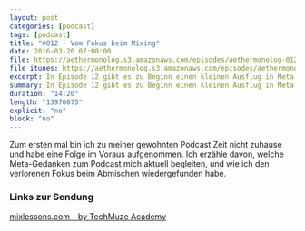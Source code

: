 ```yaml
---
layout: post
categories: [podcast]
tags: [podcast]
title: "#012 - Vom Fokus beim Mixing"
date: 2016-03-20 07:00:00
file: https://aethermonolog.s3.amazonaws.com/episodes/aethermonolog-012.mp3
file_itunes: https://aethermonolog.s3.amazonaws.com/episodes/aethermonolog-012.m4a
excerpt: In Episode 12 gibt es zu Beginn einen kleinen Ausflug in Meta Themen. Danach geht es ans Eingemachte mit der Frage, wie man den Fokus beim Abmischen nicht verliert.
summary: In Episode 12 gibt es zu Beginn einen kleinen Ausflug in Meta Themen. Danach geht es ans Eingemachte mit der Frage, wie man den Fokus beim Abmischen nicht verliert.
duration: "14:20"
length: "13976675"
explicit: "no"
block: "no"
---
```


Zum ersten mal bin ich zu meiner gewohnten Podcast Zeit nicht zuhause und habe eine Folge im Voraus aufgenommen. Ich erzähle davon, welche Meta-Gedanken zum Podcast mich aktuell begleiten, und wie ich den verlorenen Fokus beim Abmischen wiedergefunden habe.

### Links zur Sendung

[mixlessons.com - by TechMuze Academy](http://mixlessons.com)
